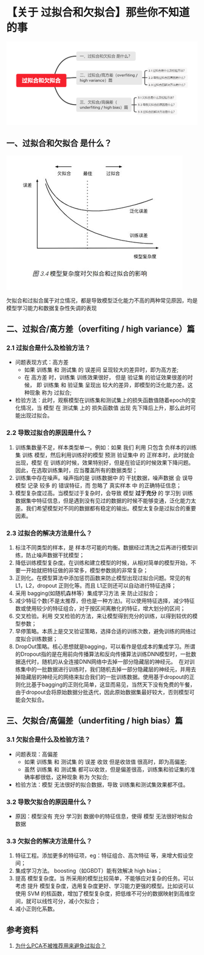 # 【关于 过拟合和欠拟合】那些你不知道的事

![过拟合欠拟合脑图](img/过拟合和欠拟合.png)

## 一、过拟合和欠拟合 是什么？

![eec076b0b1aec804c74f1e9b726832a.jpg](img/eec076b0b1aec804c74f1e9b726832a.jpg)

欠拟合和过拟合属于对立情况，都是导致模型泛化能力不高的两种常见原因，均是模型学习能力和数据复杂性失调的表现

## 二、过拟合/高方差（overfiting / high variance）篇

### 2.1 过拟合是什么及检验方法？

- 问题表现方式：高方差
  - 如果 训练集 和 测试集 的 误差间 呈现较大的差异时，即为高方差;
  - 在 高方差 时，训练集 训练效果很好， 但是 验证集 的验证效果很差的时候， 即 训练集 和 验证集 呈现出 较大的差异，即模型的泛化能力差。这种现象 称为 过拟合;
- 检验方法：此时，观察模型在训练集和测试集上的损失函数值随着epoch的变化情况，当 模型 在 测试集 上的 损失函数值 出现 先下降后上升，那么此时可能出现过拟合。

### 2.2 导致过拟合的原因是什么？

1. 训练集数量不足，样本类型单一。例如：如果 我们 利用 只包含 负样本的训练集 训练 模型，然后利用训练好的模型 预测 验证集中 的 正样本时，此时就会出现，模型 在 训练的时候，效果特别好，但是在验证的时候效果下降问题。因此，在选取训练集时，应当覆盖所有的数据类型；
2. 训练集中存在噪声。噪声指的是 训练数据中 的 干扰数据，噪声数据 会 误导模型 记录 较多 的 错误特征，而 忽略了 真实样本 中 的正确特征信息；
3. 模型复杂度过高。当模型过于复杂时，会导致 模型 **过于充分** 的 学习到 训练数据集中特征信息，但是遇到没有见过的数据的时候不能够变通，泛化能力太差。我们希望模型对不同的数据都有稳定的输出。模型太复杂是过拟合的重要因素。

### 2.3 过拟合的解决方法是什么？

1. 标注不同类型的样本，是 样本尽可能的均衡。数据经过清洗之后再进行模型训练，防止噪声数据干扰模型；
2. 降低训练模型复杂度。在训练和建立模型的时候，从相对简单的模型开始，不要一开始就把特征做的非常多，模型参数挑的非常复杂；
3. 正则化。在模型算法中添加惩罚函数来防止模型出现过拟合问题。常见的有L1，L2，dropout 正则化等。而且 L1正则还可以自动进行特征选择；
4. 采用 bagging(如随机森林等）集成学习方法 来 防止过拟合；
5. 减少特征个数(不是太推荐，但也是一种方法)。可以使用特征选择，减少特征数或使用较少的特征组合，对于按区间离散化的特征，增大划分的区间；
6. 交叉检验。利用 交叉检验的方法，来让模型得到充分的训练，以得到较优的模型参数；
7. 早停策略。本质上是交叉验证策略，选择合适的训练次数，避免训练的网络过度拟合训练数据；
8. DropOut策略。核心思想就是bagging，可以看作是低成本的集成学习。所谓的Dropout指的是在用前向传播算法和反向传播算法训练DNN模型时，一批数据迭代时，随机的从全连接DNN网络中去掉一部分隐藏层的神经元。　在对训练集中的一批数据进行训练时，我们随机去掉一部分隐藏层的神经元，并用去掉隐藏层的神经元的网络来拟合我们的一批训练数据。使用基于dropout的正则化比基于bagging的正则化简单，这显而易见，当然天下没有免费的午餐，由于dropout会将原始数据分批迭代，因此原始数据集最好较大，否则模型可能会欠拟合。

## 三、欠拟合/高偏差（underfiting / high bias）篇

### 3.1 欠拟合是什么及检验方法？

- 问题表现：高偏差
  - 如果 训练集 和 测试集 的 误差 收敛 但是收敛值 很高时，即为高偏差;
  - 虽然 训练集 和 测试集 都可以收敛，但是偏差很高，训练集和验证集的准确率都很低，这种现象 称为 欠拟合;
- 检验方法：模型 无法很好的拟合数据，导致 训练集和测试集效果都不佳。

### 3.2 导致欠拟合的原因是什么？

- 原因：模型没有 充分 学习到 数据中的特征信息，使得 模型 无法很好地拟合数据

### 3.3 欠拟合的解决方法是什么？

1. 特征工程。添加更多的特征项，eg：特征组合、高次特征 等，来增大假设空间；
2. 集成学习方法。 boosting（如GBDT）能有效解决 high bias；
3. 提高 模型复杂度。当 所采用的模型比较简单，不能够应对复杂的任务。可以考虑 提升 模型复杂度，选用复杂度更好、学习能力更强的模型。比如说可以使用 SVM 的核函数，增加了模型复杂度，把低维不可分的数据映射到高维空间，就可以线性可分，减小欠拟合；
4. 减小正则化系数。

## 参考资料

1. [为什么PCA不被推荐用来避免过拟合？](https://www.zhihu.com/question/47121788)
